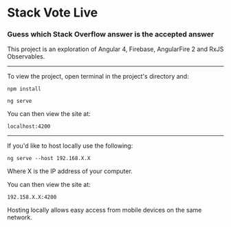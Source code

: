 # Stack Vote Live
### Guess which Stack Overflow answer is the accepted answer
This project is an exploration of Angular 4, Firebase, AngularFire 2 and RxJS Observables.

---

To view the project, open terminal in the project's directory and:

```
npm install

ng serve
```

You can then view the site at:

```
localhost:4200
```

---

If you'd like to host locally use the following:

```
ng serve --host 192.168.X.X
```

Where X is the IP address of your computer.

You can then view the site at:

```
192.158.X.X:4200
```

Hosting locally allows easy access from mobile devices on the same network. 
